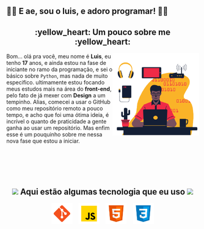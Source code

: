  ## :technologist: E ae, sou o luis, e adoro programar! :technologist:
 <h2 align="center">
  :yellow_heart: Um pouco sobre me :yellow_heart:
 </h2>
  <p align="left">
        <img height="215" align="right" src="PrograMann.png" alt="">
        Bom... olá pra você, meu nome é <strong>Luis</strong>, eu tenho <strong>17</strong> anos, e ainda estou na fase de iniciante no ramo da programação, e sei o básico sobre           <code>Python</code>, mas nada de muito especifico. ultimamente estou focando meus estudos mais na área do <strong>front-end</strong>, pelo fato de já mexer com                     <strong>Design</strong> a um tempinho. Alias, comecei a usar o GitHub como meu repositório remoto a pouco tempo, e acho que foi uma ótima ideia, é incrível o quanto de             praticidade a gente ganha ao usar um repositório. Mas enfim esse é um pouquinho sobre me nessa nova fase que estou a iniciar.
  </p>  
<br>
<br>
<br>
<br>
<h2 align="center">
 <img height="25" src="https://www.flaticon.com/svg/static/icons/svg/2491/2491783.svg"></img> Aqui estão algumas tecnologia que eu uso <img height="25" src="https://www.flaticon.com/svg/static/icons/svg/2491/2491783.svg"></img>
</h2>

<p align="center">
<code><img height="55" src="https://github.com/chandan-reddy-k/chandan-reddy-k/blob/master/assets/git.png"></code> &nbsp;&nbsp;
<code><img height="55" src="https://github.com/chandan-reddy-k/chandan-reddy-k/blob/master/assets/js.png"></code> &nbsp;&nbsp;
<code><img height="55" src="https://github.com/chandan-reddy-k/chandan-reddy-k/blob/master/assets/html.png"></code> &nbsp;&nbsp;
<code><img height="55" src="https://github.com/chandan-reddy-k/chandan-reddy-k/blob/master/assets/css.png"></code>
</p>
